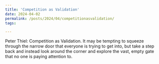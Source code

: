 ```yaml
---
title: 'Competition as Validation'
date: 2024-04-02
permalink: /posts/2024/04/competitionasvalidation/
tags:

---
```


Peter Thiel: Competition as Validation. It may be tempting to squeeze through the narrow door that everyone is trying to get into, but take a step back and instead look around the corner and explore the vast, empty gate that no one is paying attention to.

